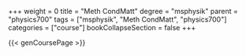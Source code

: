 +++
weight = 0
title = "Meth CondMatt"
degree = "msphysik"
parent = "physics700"
tags = ["msphysik", "Meth CondMatt", "physics700"]
categories = ["course"]
bookCollapseSection = false
+++

{{< genCoursePage >}}
